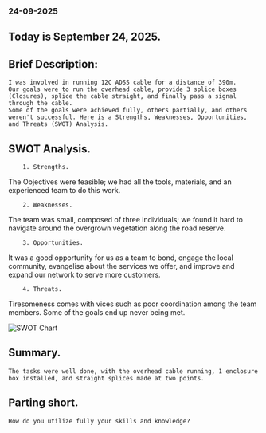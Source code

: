 
### 24-09-2025

## Today is September 24, 2025.

## Brief Description:
    I was involved in running 12C ADSS cable for a distance of 390m.
    Our goals were to run the overhead cable, provide 3 splice boxes (Closures), splice the cable straight, and finally pass a signal through the cable. 
    Some of the goals were achieved fully, others partially, and others weren't successful. Here is a Strengths, Weaknesses, Opportunities, and Threats (SWOT) Analysis.

## SWOT Analysis.
        1. Strengths.
  The Objectives were feasible; we had all the tools, materials, and an experienced team to do this work.
       
        2. Weaknesses.
  The team was small, composed of three individuals; we found it hard to navigate around the overgrown vegetation along the road reserve.
        
        3. Opportunities.
  It was a good opportunity for us as a team to bond, engage the local community, evangelise about the services we offer, and improve and expand our network to serve more customers.
        
        4. Threats.
  Tiresomeness comes with vices such as poor coordination among the team members. Some of the goals end up never being met.
  
![SWOT Chart](assets/swot.png)

## Summary.
    The tasks were well done, with the overhead cable running, 1 enclosure box installed, and straight splices made at two points.

## Parting short.
    How do you utilize fully your skills and knowledge?
